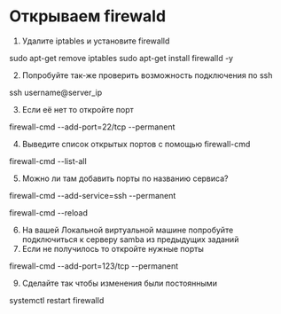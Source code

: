 # Открываем firewald

1. Удалите iptables и установите firewalld

sudo apt-get remove iptables 
sudo apt-get install firewalld -y

2. Попробуйте так-же проверить возможность подключения по ssh

ssh username@server_ip

3. Если её нет то откройте порт

firewall-cmd --add-port=22/tcp --permanent

4. Выведите список открытых портов с помощью firewall-cmd

firewall-cmd --list-all

5. Можно ли там добавить порты по названию сервиса?

firewall-cmd --add-service=ssh --permanent

firewall-cmd --reload

6. На вашей Локальной виртуальной машине попробуйте подключиться к серверу samba из предыдущих заданий
7. Если не получилось то откройте нужные порты

firewall-cmd --add-port=123/tcp --permanent

9. Сделайте так чтобы изменения были постоянными

systemctl restart firewalld
